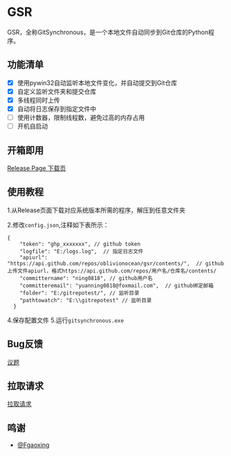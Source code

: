 # GSR
GSR，全称GitSynchronous，是一个本地文件自动同步到Git仓库的Python程序。

## 功能清单
- [x] 使用pywin32自动监听本地文件变化，并自动提交到Git仓库
- [x] 自定义监听文件夹和提交仓库
- [x] 多线程同时上传
- [x] 自动将日志保存到指定文件中
- [ ] 使用计数器，限制线程数，避免过高的内存占用
- [ ] 开机自启动

## 开箱即用
[Release Page 下载页](https://github.com/ning0818/GSR/releases)

## 使用教程
1.从Release页面下载对应系统版本所需的程序，解压到任意文件夹

2.修改`config.json`,注释如下表所示：
```
{  
    "token": "ghp_xxxxxxx", // github token
    "logfile": "E:/logs.log",  // 指定日志文件
    "apiurl": "https://api.github.com/repos/oblivionocean/gsr/contents/",  // github上传文件apiurl，格式https://api.github.com/repos/用户名/仓库名/contents/
    "committername": "ning0818", // github用户名
    "committeremail": "yuanning0818@foxmail.com",  // github绑定邮箱
    "folder": "E:/gitrepotest/", // 监听目录
    "pathtowatch": "E:\\gitrepotest" // 监听目录
  }
```
4.保存配置文件
5.运行`gitsynchronous.exe`

## Bug反馈
[议题](https://github.com/ning0818/GSR/issues)

## 拉取请求
[拉取请求](https://github.com/ning0818/GSR/pulls)

## 鸣谢
- [@Fgaoxing](https://github.com/fgaoxing)
